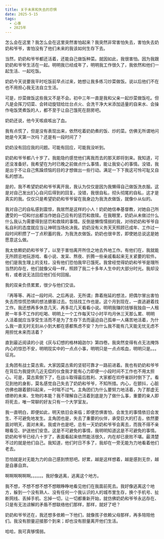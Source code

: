 ```yaml
---
title: 关于未来和失去的恐惧
date: 2025-5-15
tags:
  - 心事
  - 2025年
---
```


怎么会在这里？我怎么会在这里突然害怕起来？我突然非常害怕失去，害怕失去奶奶和爷爷，害怕没有了他们未来的我该如何生存下去。

当然，奶奶和爷爷都还活着，还能自己做饭种菜。就因如此，我很害怕。因为我跟奶奶和爷爷生活在一起。明明我已经成年了，明明我工作很久了，我依然和他们一起生活、一起吃饭。

奶奶今天说要我平时吃饭前早点过来，她想让我多练习炒菜做饭。说以后他们不在也不用担心我无法自立生活。

可是，炒菜做饭这些我又不是不会。初中三年一直是我和父亲一起炒菜做饭吃。但凡是会挥刀切菜、会转动旋钮给灶台点火、会洗干净大米添加适量的自来水、会操作电饭煲煮饭的人，都不至于让自己饿死在厨房吧。

奶奶还说，他今天咳痰咳出了血。

我有点慌了，但是没有表现出来，依然吃着奶奶煮的饭、炒的菜。仿佛无所谓地问她是今天第一次吗？还是有一段时间了？

奶奶没有回应我的问题。可能有回应，可能我没听到。

奶奶和爷爷都八十岁了。我能隐约感觉他们离我而去的那天即将到来。我知道，可还没准备好。我希望在为时已晚之前做点什么事情，能让我安心的事情。没错，我是出于不让自己焦躁烦恼的目的才想做出一些行动。满足一下下我这可怜可耻又自私的想法。

是的，我不希望奶奶和爷爷离开我，我认为仅仅是因为我懒得自己做饭洗衣服。这是对自己发出扪心自问后得到的回复。没错，我很自私，彻头彻尾的自私，这才是真实的我。仅仅只是希望奶奶和爷爷留在我身边为我洗衣做饭，就像仆从似的。

我对自己的自私感到震惊，我居然是这样的小人！奶奶她信奉基督教，对她自己所遭受的一切和付出都当作她自己应有的惩罚和救赎。在我眼里，奶奶从未做过什么什么我认为需要得到惩罚和救赎的事情。反倒是懒惰懦弱的我，对待奶奶和爷爷自私自利的态度就应当让神明当场处决我。奶奶没有义务天天照顾已成年、工作过一段时间积攒了一丁点积蓄的我，为我洗衣做饭。奶奶也很辛苦，即使她总说这是她愿意这么做。

我太依赖奶奶和爷爷了，以至于害怕离开所住之地去外地工作。有他们在，我就能无所顾忌地玩游戏、看小说、发呆、熬夜、折腾一些亲戚看起来无关紧要的软件。他们是我生理上的支柱，没有他们恐怕我早已饿死。我曾经觉得奶奶和爷爷是理所当然的存在，他们就像父母一样，照顾了我二十多年人生中的大部分时光。我却没有，或者说无法回应他们任何回报。

我的双亲负债累累，很少与他们交谈。

『再等等、再过一段时间、之后再说、无所谓』靠着拖延的想法，把偶尔冒出害怕失去而惊慌恐惧的想法搪塞过去。包括找工作也是。这个月到现在，一直逃避着找工作。我还想再多休息几天、再多花几天看看小说。明明我赚的钱够我独自一人租房一年多不工作的吃喝、明明上一个工作每天12小时平均月休三天那么累、明明人活着就应当享受生活而不是为了生存下去而逼迫自己孤单一人痛苦地活着，为什么我一直无时无刻从小到大都在感都焦虑不安？为什么我不能有几天能无忧无虑不用担忧未来而活着？

直到最近阅读的小说《灰与幻想的格林姆迦尔》第四卷。我突然变得有点无法掩饰内心的惊恐不安，明明现实中的一点点小事，明明只是一点点咳血，明明只是。。。征兆。

主角团有战士莫古索。大家因莫古索的坚韧可靠才一路前进着。我也有奶奶和爷爷在背后为我提供几近无偿的伙食我才能有心力即便一小段时间不工作也不用太担心。可是，莫古索倒下了，在战斗取得最后胜利、大家都在欢呼雀跃时倒下了。看见到他的身影，莫名感觉自己失去了奶奶和爷爷，不知所措。内心，在颤抖，心脏仿佛也跟着颤抖起来，一时喘不过气。主角团们为什么要努力地活着，为了那虚无缥缈的未来、生物的本能？我不理解自己活着到底是为了做什么事，重要的亲人即将死去，唯一常聊的好友只有一个大学室友。

我一直明白，即便如此，明天依旧会来临；即便恐惧害怕，会发生的事情依旧会发生、不可避免地发生。主角团也是，失去了重要的伙伴，承受巨大的打击，依然要面对明天，面对未来。我或许也是吧，总有一天奶奶和爷爷会离去，而我不得不亲眼看见、护送他们安息。这是不可避免的事情，我明明知道这是不可避免的事情。奶奶和爷爷已经八十岁了，表面看起来依然能活很久，内在却已衰败不堪。最清楚不过的就是他们自己。我知道，他们时日不多了，我却在一旁无能为力地看着他们老去。

恐怕就是对无能为力的自己感到愤怒吧。好累，越是这样想着，越是感到无奈，越是自暴自弃。

啊啊啊啊啊啊。。。。。。我好像逃离，逃离这个地方。

我不想，不想不想不想不想眼睁睁地看见他们在我面前死去。我好像逃离这个地方，躲到一个没有熟人、没有任何一个我认识的人的城市里生存，换个手机号、扯断网线、丢掉手机、忘掉一切，让一切都重新开始，就仿佛奶奶和爷爷永远存在、只是有无法谅解的矛盾不想联络他们那样，那样，就好了吧？

奶奶和爷爷还在，我还想多依赖一下他们，就像孩子依赖父母那样，再多陪陪他们。我没有胆量迎接那个到来；却也没有胆量离开他们生活。

哈哈，我可真够懦弱。
